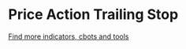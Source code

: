 # Price Action Trailing Stop


[Find more indicators, cbots and tools](https://ctrader-guru.github.io)

